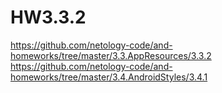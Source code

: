 # HW3.3.2
https://github.com/netology-code/and-homeworks/tree/master/3.3.AppResources/3.3.2
https://github.com/netology-code/and-homeworks/tree/master/3.4.AndroidStyles/3.4.1
